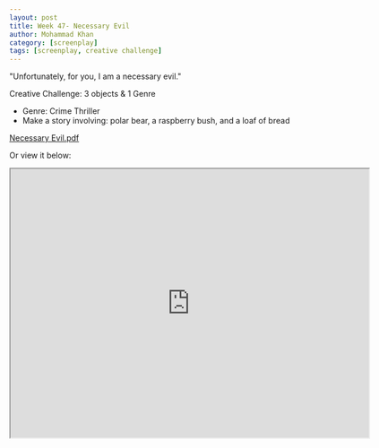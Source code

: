 ```yaml
---
layout: post
title: Week 47- Necessary Evil
author: Mohammad Khan
category: [screenplay]
tags: [screenplay, creative challenge]
---
```

"Unfortunately, for you, I am a necessary evil."


Creative Challenge: 3 objects & 1 Genre
- Genre: Crime Thriller
- Make a story involving: polar bear, a raspberry bush, and a loaf of bread

<p><a href="https://drive.google.com/file/d/1jxmqd8PpvLgwqUbQYDoesPW7U8yUdTCk/view?usp=sharing">
Necessary Evil.pdf</a></p>


Or view it below: 
<iframe src="https://drive.google.com/file/d/1jxmqd8PpvLgwqUbQYDoesPW7U8yUdTCk/preview" width="640" height="480" allow="autoplay"></iframe>